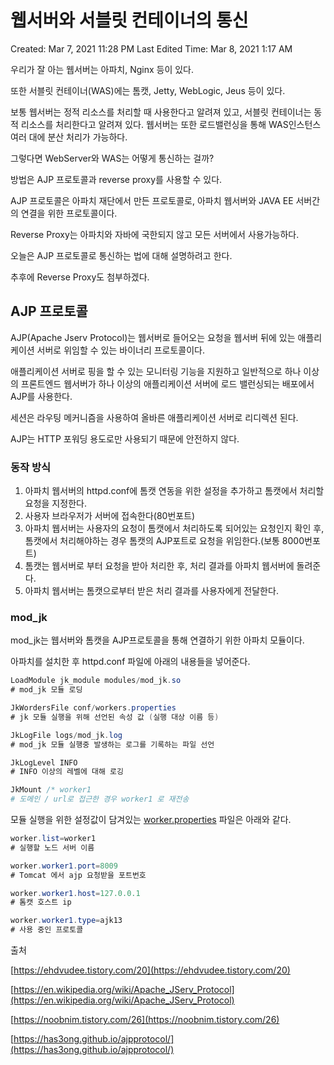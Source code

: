 # 웹서버와 서블릿 컨테이너의 통신

Created: Mar 7, 2021 11:28 PM
Last Edited Time: Mar 8, 2021 1:17 AM

우리가 잘 아는 웹서버는 아파치, Nginx 등이 있다. 

또한 서블릿 컨테이너(WAS)에는 톰캣, Jetty, WebLogic, Jeus 등이 있다. 

보통 웹서버는 정적 리소스를 처리할 때 사용한다고 알려져 있고, 서블릿 컨테이너는 동적 리소스를 처리한다고 알려져 있다. 웹서버는 또한 로드밸런싱을 통해 WAS인스턴스 여러 대에 분산 처리가 가능하다.

그렇다면 WebServer와 WAS는 어떻게 통신하는 걸까?

방법은 AJP 프로토콜과 reverse proxy를 사용할 수 있다. 

AJP 프로토콜은 아파치 재단에서 만든 프로토콜로, 아파치 웹서버와  JAVA EE 서버간의 연결을 위한 프로토콜이다. 

Reverse Proxy는 아파치와 자바에 국한되지 않고 모든 서버에서 사용가능하다. 

오늘은 AJP 프로토콜로 통신하는 법에 대해 설명하려고 한다.

추후에 Reverse Proxy도 첨부하겠다. 

## AJP 프로토콜

AJP(Apache Jserv Protocol)는 웹서버로 들어오는 요청을 웹서버 뒤에 있는 애플리케이션 서버로 위임할 수 있는 바이너리 프로토콜이다.

애플리케이션 서버로 핑을 할 수 있는 모니터링 기능을 지원하고 일반적으로 하나 이상의 프론트엔드 웹서버가 하나 이상의 애플리케이션 서버에 로드 밸런싱되는 배포에서 AJP를 사용한다. 

세션은 라우팅 메커니즘을 사용하여 올바른 애플리케이션 서버로 리디렉션 된다.

AJP는 HTTP 포워딩 용도로만 사용되기 때문에 안전하지 않다.

### 동작 방식

1. 아파치 웹서버의 httpd.conf에 톰캣 연동을 위한 설정을 추가하고 톰캣에서 처리할 요청을 지정한다.
2. 사용자 브라우저가 서버에 접속한다(80번포트)
3. 아파치 웹서버는 사용자의 요청이 톰캣에서 처리하도록 되어있는 요청인지 확인 후, 톰캣에서 처리해야하는 경우 톰캣의 AJP포트로 요청을 위임한다.(보통 8000번포트)
4. 톰캣는 웹서버로 부터 요청을 받아 처리한 후, 처리 결과를 아파치 웹서버에 돌려준다.
5. 아파치 웹서버는 톰캣으로부터 받은 처리 결과를 사용자에게 전달한다.

### mod_jk

mod_jk는 웹서버와 톰캣을 AJP프로토콜을 통해 연결하기 위한 아파치 모듈이다.

아파치를 설치한 후 httpd.conf 파일에 아래의 내용들을 넣어준다. 

```java
LoadModule jk_module modules/mod_jk.so 
# mod_jk 모듈 로딩

JkWordersFile conf/workers.properties 
# jk 모듈 실행을 위해 선언된 속성 값 (실행 대상 이름 등)

JkLogFile logs/mod_jk.log 
# mod_jk 모듈 실행중 발생하는 로그를 기록하는 파일 선언

JkLogLevel INFO 
# INFO 이상의 레벨에 대해 로깅

JkMount /* worker1  
# 도메인 / url로 접근한 경우 worker1 로 재전송
```

모듈 실행을 위한 설정값이 담겨있는 [worker.properties](http://worker.properties) 파일은 아래와 같다.

```java
worker.list=worker1 
# 실행할 노드 서버 이름

worker.worker1.port=8009 
# Tomcat 에서 ajp 요청받을 포트번호

worker.worker1.host=127.0.0.1 
# 톰캣 호스트 ip

worker.worker1.type=ajk13 
# 사용 중인 프로토콜
```

출처

[https://ehdvudee.tistory.com/20](https://ehdvudee.tistory.com/20)

[https://en.wikipedia.org/wiki/Apache_JServ_Protocol](https://en.wikipedia.org/wiki/Apache_JServ_Protocol)

[https://noobnim.tistory.com/26](https://noobnim.tistory.com/26)

[https://has3ong.github.io/ajpprotocol/](https://has3ong.github.io/ajpprotocol/)